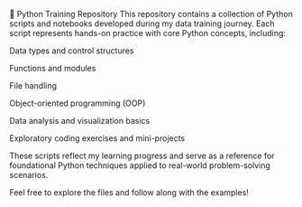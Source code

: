 🐍 Python Training Repository
This repository contains a collection of Python scripts and notebooks developed during my data training journey. Each script represents hands-on practice with core Python concepts, including:

Data types and control structures

Functions and modules

File handling

Object-oriented programming (OOP)

Data analysis and visualization basics

Exploratory coding exercises and mini-projects

These scripts reflect my learning progress and serve as a reference for foundational Python techniques applied to real-world problem-solving scenarios.

Feel free to explore the files and follow along with the examples!

